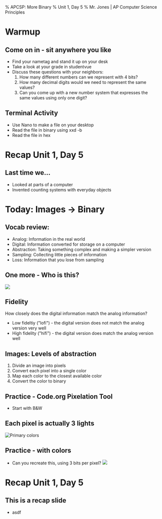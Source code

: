 % APCSP: More Binary
% Unit 1, Day 5
% Mr. Jones | AP Computer Science Principles


# Warmup

## Come on in - sit anywhere you like

- Find your nametag and stand it up on your desk
- Take a look at your grade in studentvue
- Discuss these questions with your neighbors:
    1. How many different numbers can we represent with 4 bits?
    2. How many decimal digits would we need to represent the same values?
    3. Can you come up with a new number system that expresses the same values using only one digit?


## Terminal Activity

- Use Nano to make a file on your desktop
- Read the file in binary using xxd -b <filename>
- Read the file in hex


# Recap Unit 1, Day 5

## Last time we...
- Looked at parts of a computer
- Invented counting systems with everyday objects

# Today: Images -> Binary

## Vocab review:
- Analog: Information in the real world
- Digital: Information converted for storage on a computer
- Abstraction: Taking something complex and making a simpler version
- Sampling: Collecting little pieces of information
- Loss: Information that you lose from sampling

## One more - Who is this?
![](../../images/lofi_girl.jpg)

## Fidelity
How closely does the digital information match the analog information?

- Low fideltiy ("lofi") - the digital version does not match the analog version very well
- High fidelity ("hifi") - the digital version does match the analog version well

## Images: Levels of abstraction
1. Divide an image into pixels
2. Convert each pixel into a single color
3. Map each color to the closest available color
4. Convert the color to binary

## Practice - Code.org Pixelation Tool
- Start with B&W

## Each pixel is actually 3 lights
![Primary colors](../../images/primary_colors.jpg)



## Practice - with colors
- Can you recreate this, using 3 bits per pixel?
![](../../images/9colors.png)


# Recap Unit 1, Day 5



## This is a recap slide
- asdf

